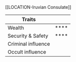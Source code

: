 [[LOCATION-Iruvian Consulate]]

| Traits             |      |
| ------------------ | ---- |
| Wealth             | **** |
| Security & Safety  | **** |
| Criminal influence |      |
| Occult influence   |      |